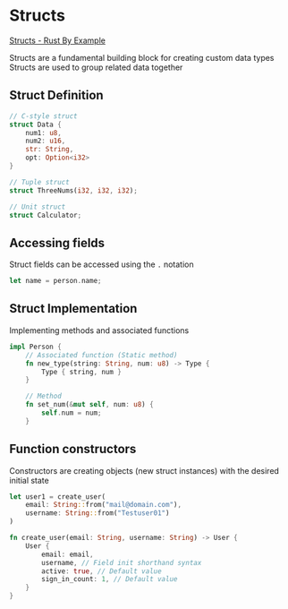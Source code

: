 # Structs

[Structs - Rust By Example](https://doc.rust-lang.org/stable/rust-by-example/custom_types/structs.html)<br>

Structs are a fundamental building block for creating custom data types<br>
Structs are used to group related data together

## Struct Definition

```rs
// C-style struct
struct Data {
    num1: u8,
    num2: u16,
    str: String,
    opt: Option<i32>
}

// Tuple struct
struct ThreeNums(i32, i32, i32);

// Unit struct
struct Calculator;
```

## Accessing fields

Struct fields can be accessed using the `.` notation

```rs
let name = person.name;
```

## Struct Implementation

Implementing methods and associated functions

```rs
impl Person {
    // Associated function (Static method)
    fn new_type(string: String, num: u8) -> Type {
        Type { string, num }
    }

    // Method
    fn set_num(&mut self, num: u8) {
        self.num = num;
    }
```

## Function constructors

Constructors are creating objects (new struct instances) with the desired
initial state
```rs
let user1 = create_user(
    email: String::from("mail@domain.com"),
    username: String::from("Testuser01")
)

fn create_user(email: String, username: String) -> User {
    User {
        email: email,
        username, // Field init shorthand syntax
        active: true, // Default value
        sign_in_count: 1, // Default value
    }
}
```
